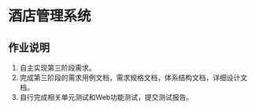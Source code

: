 # 酒店管理系统

## 作业说明
1. 自主实现第三阶段需求。
2. 完成第三阶段的需求用例文档，需求规格文档，体系结构文档，详细设计文档。
3. 自行完成相关单元测试和Web功能测试，提交测试报告。
